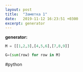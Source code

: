 ```yaml
---
layout: post
title:  "Заметка 1"
date:   2019-11-12 16:23:51 +0300
excerpt: generator 
---
```


**generator:**

```python
M = [[1,2,3],[4,5,6],[7,8,9]]

G=(sum(row) for row in M)
```
#python 
